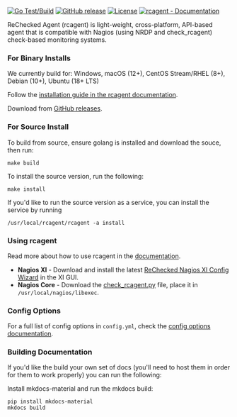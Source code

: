[![Go Test/Build](https://github.com/rechecked/rcagent/actions/workflows/go.yml/badge.svg)](https://github.com/rechecked/rcagent/actions/workflows/go.yml)
[![GitHub release](https://img.shields.io/github/release/rechecked/rcagent?include_prereleases=&sort=semver&color=blue)](https://github.com/rechecked/rcagent/releases/)
[![License](https://img.shields.io/badge/License-GPLv3-blue)](https://github.com/rechecked/rcagent/blob/main/LICENSE)
[![rcagent - Documentation](https://img.shields.io/badge/rcagent-Documentation-informational)](https://rechecked.io/docs/rcagent)

ReChecked Agent (rcagent) is light-weight, cross-platform, API-based agent that is compatible with Nagios (using NRDP and check_rcagent) check-based monitoring systems.

### For Binary Installs

We currently build for: Windows, macOS (12+), CentOS Stream/RHEL (8+), Debian (10+), Ubuntu (18+ LTS)

Follow the [installation guide in the rcagent documentation](https://rechecked.io/docs/rcagent/getting-started/installation/).

Download from [GitHub releases](https://github.com/rechecked/rcagent/releases).

### For Source Install

To build from source, ensure golang is installed and download the souce, then run:

```
make build
```

To install the source version, run the following:

```
make install
```

If you'd like to run the source version as a service, you can install the service by running

```
/usr/local/rcagent/rcagent -a install
```

### Using rcagent

Read more about how to use rcagent in the [documentation](https://rechecked.io/docs/rcagent/).

- **Nagios XI** - Download and install the latest [ReChecked Nagios XI Config Wizard](https://github.com/rechecked/rcagent-nagiosxi/releases/latest/download/rcagent.zip) in the XI GUI.
- **Nagios Core** - Download the [check_rcagent.py](https://github.com/rechecked/rcagent-plugins/releases/latest/download/check_rcagent.py) file, place it in `/usr/local/nagios/libexec`.

### Config Options

For a full list of config options in `config.yml`, check the [config options documentation](https://rechecked.io/docs/rcagent/config/options/).

### Building Documentation

If you'd like the build your own set of docs (you'll need to host them in order for them to work properly) you can run the following:

Install mkdocs-material and run the mkdocs build:

```
pip install mkdocs-material
mkdocs build
```
